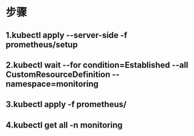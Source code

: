 # 步骤

## 1.kubectl apply --server-side -f prometheus/setup

## 2.kubectl wait --for condition=Established --all CustomResourceDefinition --namespace=monitoring

## 3.kubectl apply -f prometheus/

## 4.kubectl get all -n monitoring
